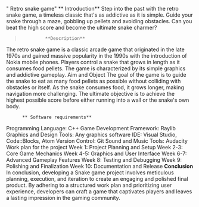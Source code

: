 " Retro snake game"
             ** Introduction**
 Step into the past with the retro snake game, a timeless classic that's 
as addictive as it is simple. Guide your snake through a maze, gobbling 
up pellets and avoiding obstacles. Can you beat the high score and 
become the ultimate snake charmer?

>              **Description**
 The retro snake game is a classic arcade game that originated in the 
late 1970s and gained massive popularity in the 1990s with the 
introduction of Nokia mobile phones. Players control a snake that 
grows in length as it consumes food pellets. The game is 
characterized by its simple graphics and addictive gameplay.
Aim and Object
 The goal of the game is to guide the snake to eat as many food pellets as 
possible without colliding with obstacles or itself. As the snake consumes 
food, it grows longer, making navigation more challenging. The ultimate 
objective is to achieve the highest possible score before either running into a 
wall or the snake's own body.

          ** Software requirements**
 Programming Language: C++
 Game Development Framework: Raylib
 Graphics and Design Tools: Any graphics software
 IDE: Visual Studio, Code::Blocks, Atom
 Version Control: Git
 Sound and Music Tools: Audacity
Work plan for the project
 Week 1: Project Planning and Setup
 Week 2-3: Core Game Mechanics
 Week 4-5: Graphics and User Interface
 Week 6-7: Advanced Gameplay Features
 Week 8: Testing and Debugging
 Week 9: Polishing and Finalization
 Week 10: Documentation and Release
              **Conclusion**
 In conclusion, developing a Snake game project involves 
meticulous planning, execution, and iteration to create an 
engaging and polished final product. By adhering to a 
structured work plan and prioritizing user experience, 
developers can craft a game that captivates players and 
leaves a lasting impression in the gaming community.
